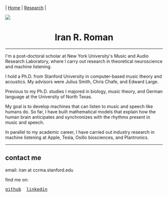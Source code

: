 | [Home](https://ccrma.stanford.edu/~iran) | [Research](https://ccrma.stanford.edu/~iran/research) |
<p align="txt-align: center;">
  <img src="media/waves.jpg" style="max-width: 100%; height: auto;" />
</p>
<center> <h1>Iran R. Roman</h1> </center>

---

I'm a post-doctoral scholar at New York University's Music and Audio Research Laboratory, where I carry out research in theoretical neuroscience and machine listening. 

I hold a Ph.D. from Stanford University in computer-based music theory and acoustics. My advisors were Julius Smith, Chris Chafe, and Edward Large. 

Previous to my Ph.D. studies I majored in biology, music theory, and German language at the University of North Texas.

My goal is to develop machines that can listen to music and speech like humans do. So far, I have built mathematical models that explain how the human brain anticipates and synchronizes with the rhythms present in music and speech. 

In parallel to my academic career, I have carried out industry research in machine listening at Apple, Tesla, Osillo biosciences, and Plantronics. 

---

## contact me

email: iran at ccrma.stanford.edu

find me on: 

<pre>
<a href="https://www.github.com/iranroman">github</a>  <a href="https://www.linkedin.com/in/iran-roman">linkedin</a>   
</pre>
